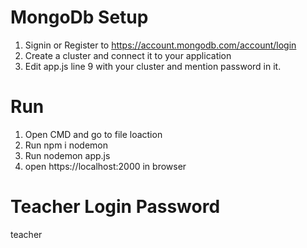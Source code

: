 # MongoDb Setup
1. Signin or Register to https://account.mongodb.com/account/login
2. Create a cluster and connect it to your application
3. Edit app.js line 9 with your cluster and mention password in it.

# Run
1. Open CMD and go to file loaction
2. Run npm i nodemon
3. Run nodemon app.js
4. open https://localhost:2000 in browser

# Teacher Login Password
teacher
